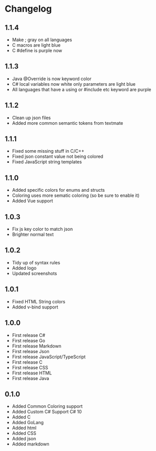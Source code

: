# Changelog

## 1.1.4
- Make ; gray on all languages 
- C macros are light blue
- C #define is purple now

## 1.1.3
- Java @Override is now keyword color
- C# local variables now white only parameters are light blue
- All languages that have a using or #include etc keyword are purple

## 1.1.2
- Clean up json files
- Added more common semantic tokens from textmate

## 1.1.1
- Fixed some missing stuff in C/C++
- Fixed json constant value not being colored
- Fixed JavaScript string templates

## 1.1.0
- Added specific colors for enums and structs
- Coloring uses more sematic coloring (so be sure to enable it)
- Added Vue support

## 1.0.3
- Fix js key color to match json
- Brighter normal text

## 1.0.2
- Tidy up of syntax rules
- Added logo
- Updated screenshots

## 1.0.1
- Fixed HTML String colors
- Added v-bind support

## 1.0.0
- First release C#
- First release Go
- First release Markdown
- First release Json
- First release JavaScript/TypeScript
- First release C
- First release CSS
- First release HTML
- First release Java

## 0.1.0
- Added Common Coloring support
- Added Custom C# Support C# 10
- Added C
- Added GoLang
- Added html
- Added CSS
- Added json
- Added markdown
